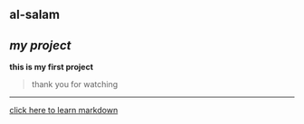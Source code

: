 ## al-salam
*my project*
--------------------------------
**this is my first project**
> thank you for watching
-------------------------------
[click here to learn markdown](https://www.markdownguide.org/cheat-sheet/)
